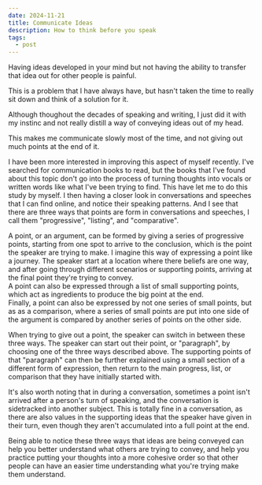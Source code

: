 ```yaml
---
date: 2024-11-21
title: Communicate Ideas
description: How to think before you speak
tags:
  - post
---
```


Having ideas developed in your mind but not having the ability to transfer that idea out for other people is painful.

This is a problem that I have always have, but hasn't taken the time to really sit down and think of a solution for it.

Although thoughout the decades of speaking and writing, I just did it with my instinc and not really distill a way of conveying ideas out of my head.

This makes me communicate slowly most of the time, and not giving out much points at the end of it.

I have been more interested in improving this aspect of myself recently.
I've searched for communication books to read, but the books that I've found about this topic don't go into the process of turning thoughts into vocals or written words like what I've been trying to find.
This have let me to do this study by myself.
I then having a closer look in conversations and speeches that I can find online, and notice their speaking patterns.
And I see that there are three ways that points are form in conversations and speeches, I call them "progressive", "listing", and "comparative".

A point, or an argument, can be formed by giving a series of progressive points, starting from one spot to arrive to the conclusion, which is the point the speaker are trying to make. 
I imagine this way of expressing a point like a journey.
The speaker start at a location where there beliefs are one way, and after going through different scenarios or supporting points, arriving at the final point they're trying to convey.\
A point can also be expressed through a list of small supporting points, which act as ingredients to produce the big point at the end. \
Finally, a point can also be expressed by not one series of small points, but as as a comparison, where a series of small points are put into one side of the argument is compared by another series of points on the other side.

When trying to give out a point, the speaker can switch in between these three ways. The speaker can start out their point, or "paragraph", by choosing one of the three ways described above. The supporting points of that "paragraph" can then be further explained using a small section of a different form of expression, then return to the main progress, list, or comparison that they have initially started with.

It's also worth noting that in during a conversation, sometimes a point isn't arrived after a person's turn of speaking, and the conversation is sidetracked into another subject.
This is totally fine in a conversation, as there are also values in the supporting ideas that the speaker have given in their turn, even though they aren't accumulated into a full point at the end.

Being able to notice these three ways that ideas are being conveyed can help you better understand what others are trying to convey, and help you practice putting your thoughts into a more cohesive order so that other people can have an easier time understanding what you're trying make them understand.
